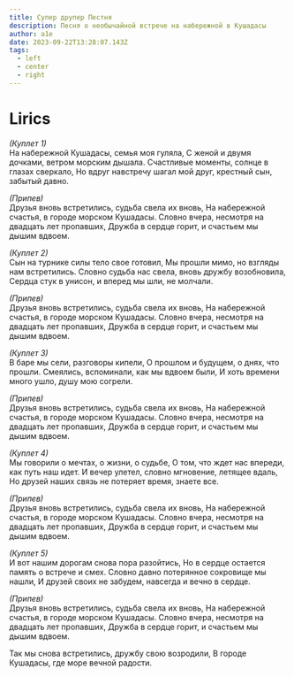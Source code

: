 ```yaml
---
title: Супер друпер Пестня
description: Песня о необычайной встрече на набережной в Кушадасы
author: a1e
date: 2023-09-22T13:28:07.143Z
tags:
  - left
  - center
  - right
---
```

# Lirics

*(Куплет 1)*\
На набережной Кушадасы, семья моя гуляла,
С женой и двумя дочками, ветром морским дышала.
Счастливые моменты, солнце в глазах сверкало,
Но вдруг навстречу шагал мой друг, крестный сын, забытый давно.

*(Припев)*\
Друзья вновь встретились, судьба свела их вновь,
На набережной счастья, в городе морском Кушадасы.
Словно вчера, несмотря на двадцать лет пропавших,
Дружба в сердце горит, и счастьем мы дышим вдвоем.

*(Куплет 2)*\
Сын на турнике силы тело свое готовил,
Мы прошли мимо, но взгляды нам встретились.
Словно судьба нас свела, вновь дружбу возобновила,
Сердца стук в унисон, и вперед мы шли, не молчали.

*(Припев)*\
Друзья вновь встретились, судьба свела их вновь,
На набережной счастья, в городе морском Кушадасы.
Словно вчера, несмотря на двадцать лет пропавших,
Дружба в сердце горит, и счастьем мы дышим вдвоем.

*(Куплет 3)*\
В баре мы сели, разговоры кипели,
О прошлом и будущем, о днях, что прошли.
Смеялись, вспоминали, как мы вдвоем были,
И хоть времени много ушло, душу мою согрели.

*(Припев)*\
Друзья вновь встретились, судьба свела их вновь,
На набережной счастья, в городе морском Кушадасы.
Словно вчера, несмотря на двадцать лет пропавших,
Дружба в сердце горит, и счастьем мы дышим вдвоем.

*(Куплет 4)*\
Мы говорили о мечтах, о жизни, о судьбе,
О том, что ждет нас впереди, как путь наш идет.
И вечер улетел, словно мгновение, летящее вдаль,
Но друзей наших связь не потеряет время, знаете все.

*(Припев)*\
Друзья вновь встретились, судьба свела их вновь,
На набережной счастья, в городе морском Кушадасы.
Словно вчера, несмотря на двадцать лет пропавших,
Дружба в сердце горит, и счастьем мы дышим вдвоем.

*(Куплет 5)*\
И вот нашим дорогам снова пора разойтись,
Но в сердце остается память о встрече и смех.
Словно давно потерянное сокровище мы нашли,
И друзей своих не забудем, навсегда и вечно в сердце.

*(Припев)*\
Друзья вновь встретились, судьба свела их вновь,
На набережной счастья, в городе морском Кушадасы.
Словно вчера, несмотря на двадцать лет пропавших,
Дружба в сердце горит, и счастьем мы дышим вдвоем.

Так мы снова встретились, дружбу свою возродили,
В городе Кушадасы, где море вечной радости.